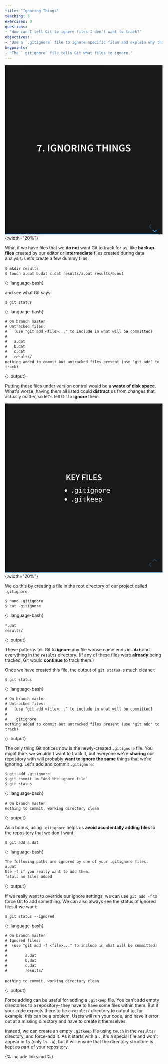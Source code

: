```yaml
---
title: "Ignoring Things"
teaching: 5
exercises: 0
questions:
- "How can I tell Git to ignore files I don’t want to track?"
objectives:
- "Use a `.gitignore` file to ignore specific files and explain why this is useful."
keypoints:
- "The `.gitignore` file tells Git what files to ignore."
---
```


![Introductions](/fig/slides/08-ignore/0_introduction.png){:width="20%"}

What if we have files that we **do not** want Git to track for us,
like **backup files** created by our editor
or **intermediate** files created during data analysis.
Let's create a few dummy files:

~~~
$ mkdir results
$ touch a.dat b.dat c.dat results/a.out results/b.out
~~~
{: .language-bash}

and see what Git says:

~~~
$ git status
~~~
{: .language-bash}

~~~
# On branch master
# Untracked files:
#   (use "git add <file>..." to include in what will be committed)
#
#	a.dat
#	b.dat
#	c.dat
#	results/
nothing added to commit but untracked files present (use "git add" to track)
~~~
{: .output}

Putting these files under version control would be a **waste of disk space**.
What's worse,
having them all listed could **distract** us from changes that actually matter,
so let's tell Git to **ignore** them.

![Key files](/fig/slides/08-ignore/1_key.png){:width="20%"}

We do this by creating a file in the root directory of our project called `.gitignore`.

~~~
$ nano .gitignore
$ cat .gitignore
~~~
{: .language-bash}

~~~
*.dat
results/
~~~
{: .output}

These patterns tell Git to **ignore** any file whose name ends in **`.dat`**
and everything in the **`results`** directory.
(If any of these files were **already** being tracked,
Git would **continue** to track them.)

Once we have created this file,
the output of `git status` is much cleaner:

~~~
$ git status
~~~
{: .language-bash}

~~~
# On branch master
# Untracked files:
#   (use "git add <file>..." to include in what will be committed)
#
#	.gitignore
nothing added to commit but untracked files present (use "git add" to track)
~~~
{: .output}

The only thing Git notices now is the newly-created `.gitignore` file.
You might think we wouldn't want to track it,
but everyone we're **sharing** our repository with will probably **want to ignore
the same** things that we're ignoring.
Let's add and commit `.gitignore`:

~~~
$ git add .gitignore
$ git commit -m "Add the ignore file"
$ git status
~~~
{: .language-bash}

~~~
# On branch master
nothing to commit, working directory clean
~~~
{: .output}

As a bonus,
using `.gitignore` helps us **avoid accidentally adding files** to the repository that we don't want.

~~~
$ git add a.dat
~~~
{: .language-bash}

~~~
The following paths are ignored by one of your .gitignore files:
a.dat
Use -f if you really want to add them.
fatal: no files added
~~~
{: .output}

If we really want to override our ignore settings,
we can use `git add -f` to force Git to add something.
We can also always see the status of ignored files if we want:

~~~
$ git status --ignored
~~~
{: .language-bash}

~~~
# On branch master
# Ignored files:
#  (use "git add -f <file>..." to include in what will be committed)
#
#        a.dat
#        b.dat
#        c.dat
#        results/

nothing to commit, working directory clean
~~~
{: .output}

Force adding can be useful for adding a `.gitkeep` file. You can't add empty directories to a repository- they have to have some files within them. But if your code expects there to be a `results/` directory to output to, for example, this can be a problem. Users will run your code, and have it error out at a missing directory and have to create it themselves.

Instead, we can create an empty `.gitkeep` file using `touch` in the `results/` directory, and force-add it. As it starts with a `.`, it's a special file and won't appear in `ls` (only `ls -a`), but it will ensure that the directory structure is kept as part of your repository.

{% include links.md %}
